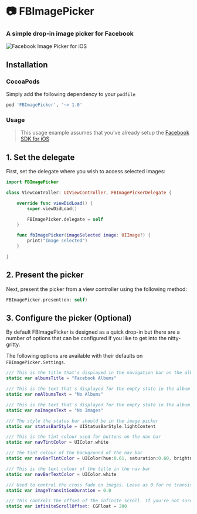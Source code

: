 # :camera: FBImagePicker
### A simple drop-in image picker for Facebook

![Facebook Image Picker for iOS](https://github.com/steve228uk/FBImagePicker/blob/master/Screenshots/example.gif)

## Installation

### CocoaPods

Simply add the following dependency to your `podfile`

```ruby
pod 'FBImagePicker', '~> 1.0'
```

### Usage

> This usage example assumes that you've already setup the [Facebook SDK for iOS](https://developers.facebook.com/docs/ios/)

## 1. Set the delegate

First, set the delegate where you wish to access selected images:

```swift
import FBImagePicker

class ViewController: UIViewController, FBImagePickerDelegate {

	override func viewDidLoad() {
		super.viewDidLoad()

		FBImagePicker.delegate = self
	}

	func fbImagePicker(imageSelected image: UIImage?) {
		print("Image selected")
	}

}
```

## 2. Present the picker

Next, present the picker from a view controller using the following method:

```swift
FBImagePicker.present(on: self)
```

## 3. Configure the picker (Optional)

By default FBImagePicker is designed as a quick drop-in but there are a number of options that can be configured if you like to get into the nitty-gritty.

The following options are available with their defaults on `FBImagePicker.Settings`.

```swift
/// This is the title that's displayed in the navigation bar on the album selection screen
static var albumsTitle = "Facebook Albums"
```

```swift
/// This is the text that's displayed for the empty state in the album selection screen
static var noAlbumsText = "No Albums"
```

```swift
/// This is the text that's displayed for the empty state in the album selection screen
static var noImagesText = "No Images"
```

```swift
/// The style the status bar should be in the image picker
static var statusBarStyle = UIStatusBarStyle.lightContent
```

```swift
/// This is the tint colour used for buttons on the nav bar
static var navTintColor = UIColor.white
```

```swift
/// The tint colour of the background of the nav bar
static var navBarTintColor = UIColor(hue:0.61, saturation:0.60, brightness:0.59, alpha:1.00)
```

```swift
/// This is the text colour of the title in the nav bar
static var navBarTextColor = UIColor.white
```

```swift
/// Used to control the cross fade on images. Leave as 0 for no transition.
static var imageTransitionDuration = 0.0
```

```swift
/// This controls the offset of the infinite scroll. If you're not sure, leave this as 200.
static var infiniteScrollOffset: CGFloat = 200
```
